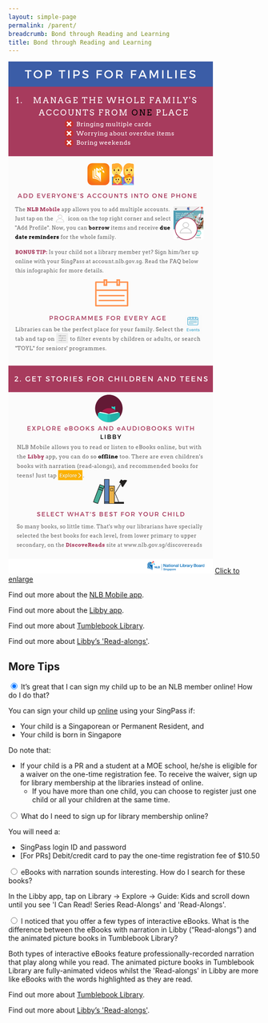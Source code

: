```yaml
---
layout: simple-page
permalink: /parent/
breadcrumb: Bond through Reading and Learning
title: Bond through Reading and Learning
---
```

<a href="/images/Parent.png">![An infographic with tips on how to bond through reading and learning.](/images/Parent.png)</a>
<a href="/images/Parent.png">Click to enlarge</a>

<html>

<head>
<meta name="viewport" content="width=device-width, initial-scale=1">

</head>

<body>

<p>Find out more about the <a href="/get-started-with/nlb-mobile/">NLB Mobile app</a>.</p>
<p>Find out more about the <a href="/get-started-with/Libby/">Libby app</a>.</p>
   <p>Find out more about <a href="https://www.tumblebooklibrary.com/Help.aspx">Tumblebook Library</a>.</p>
<p>Find out more about <a href="https://help.overdrive.com/en-us/1152.htm#thundercontent">Libby&rsquo;s 'Read-alongs'</a>.</p>
<h2>More Tips</h2>
<div class="acc-kontainer">          
	<div>
		<input type="radio" name="acc" id="acc1" checked>
		<label for="acc1"><i></i> It’s great that I can sign my child up to be an NLB member online! How do I do that?</label>
		<div class="acc-body">
			 <p>You can sign your child up <a href="https://account.nlb.gov.sg">online</a> using your SingPass if:</p>
<ul>
<li>Your child is a Singaporean or Permanent Resident, and</li>
<li>Your child is born in Singapore</li>
</ul>
<p>Do note that:</p>
<ul>
<li>If your child is a PR and a student at a MOE school, he/she is eligible for a waiver on the one-time registration fee. To receive the waiver, sign up for library membership at the libraries instead of online.
<ul>
<li>If you have more than one child, you can choose to register just one child or all your children at the same time.</li>
</ul>
</li>
</ul>
		</div>
	</div>
    <div>
        <input type="radio" name="acc" id="acc2">
        <label for="acc2"><i></i>What do I need to sign up for library membership online?</label>
        <div class="acc-body">
			<p>You will need a:</p>
			<ul><li>SingPass login ID and password</li>
			<li>[For PRs] Debit/credit card to pay the one-time registration fee of $10.50</li>
      </ul>
		</div>
	</div>
	<div>
		<input type="radio" name="acc" id="acc3">
        <label for="acc3"><i></i> eBooks with narration sounds interesting. How do I search for these books?</label>
        <div class="acc-body">
			<p>In the Libby app, tap on Library -> Explore -> Guide: Kids and scroll down until you see 'I Can Read! Series Read-Alongs' and 'Read-Alongs'.</p>
		</div>
    </div>

  <div>
        <input type="radio" name="acc" id="acc4">
        <label for="acc4"><i></i>I noticed that you offer a few types of interactive eBooks. What is the difference between the eBooks with narration in Libby (“Read-alongs”) and the animated picture books in Tumblebook Library?</label>
        <div class="acc-body">
			<p>Both types of interactive eBooks feature professionally-recorded narration that play along while you read. The animated picture books in Tumblebook Library are fully-animated videos whilst the 'Read-alongs' in Libby are more like eBooks with the words highlighted as they are read.</p>
			 <p>Find out more about <a href="https://www.tumblebooklibrary.com/Help.aspx">Tumblebook Library</a>.</p>
<p>Find out more about <a href="https://help.overdrive.com/en-us/1152.htm#thundercontent">Libby&rsquo;s 'Read-alongs'</a>.</p>
   	</div>
	</div>



